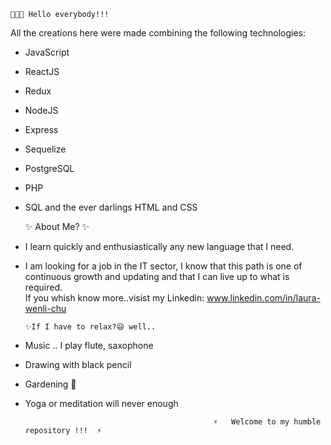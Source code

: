 
<!--
**Laura87-web/Laura87-web** is a ✨ _special_ ✨ repository because its `README.md` (this file) appears on your GitHub profile.



- 🔭 I’m currently working on ...
- 🌱 I’m currently learning ...
- 👯 I’m looking to collaborate on ...
- 🤔 I’m looking for help with ...
- 💬 Ask me about ...
- 📫 How to reach me: ...
- 😄 Pronouns: ...
- ⚡ Fun fact: ...
-->
    👋👋👋 Hello everybody!!!

All the creations here were made combining the following technologies:
- JavaScript
- ReactJS
- Redux
- NodeJS
- Express
- Sequelize
- PostgreSQL
- PHP
- SQL
and the ever darlings HTML and CSS

     ✨ About Me? ✨
- I learn quickly and enthusiastically any new language that I need.
- I am looking for a job in the IT sector, I know that this path is one of continuous growth and updating and that I can live up to what is required.<br>
If you whish know more..visist my Linkedin: www.linkedin.com/in/laura-wenli-chu

      ✨If I have to relax?😄 well..
- Music .. I play flute, saxophone
- Drawing with black pencil
- Gardening 🌱
- Yoga or meditation will never enough


                                                ⚡   Welcome to my humble repository !!!  ⚡
